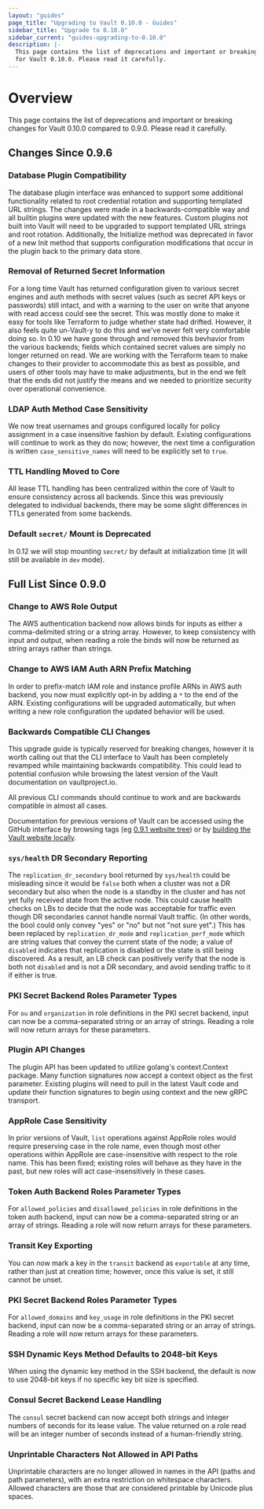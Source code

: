 ```yaml
---
layout: "guides"
page_title: "Upgrading to Vault 0.10.0 - Guides"
sidebar_title: "Upgrade to 0.10.0"
sidebar_current: "guides-upgrading-to-0.10.0"
description: |-
  This page contains the list of deprecations and important or breaking changes
  for Vault 0.10.0. Please read it carefully.
---
```


# Overview

This page contains the list of deprecations and important or breaking changes
for Vault 0.10.0 compared to 0.9.0. Please read it carefully.

## Changes Since 0.9.6

### Database Plugin Compatibility

The database plugin interface was enhanced to support some additional
functionality related to root credential rotation and supporting templated 
URL strings. The changes were made in a backwards-compatible way and all 
builtin plugins were updated with the new features. Custom plugins not built
into Vault will need to be upgraded to support templated URL strings and 
root rotation. Additionally, the Initialize method was deprecated in favor 
of a new Init method that supports configuration modifications that occur in
the plugin back to the primary data store.

### Removal of Returned Secret Information

For a long time Vault has returned configuration given to various secret
engines and auth methods with secret values (such as secret API keys or
passwords) still intact, and with a warning to the user on write that anyone
with read access could see the secret. This was mostly done to make it easy for
tools like Terraform to judge whether state had drifted. However, it also feels
quite un-Vault-y to do this and we've never felt very comfortable doing so. In
0.10 we have gone through and removed this bevhavior from the various backends;
fields which contained secret values are simply no longer returned on read. We
are working with the Terraform team to make changes to their provider to
accommodate this as best as possible, and users of other tools may have to make
adjustments, but in the end we felt that the ends did not justify the means and
we needed to prioritize security over operational convenience.

### LDAP Auth Method Case Sensitivity

We now treat usernames and groups configured locally for policy assignment in a
case insensitive fashion by default. Existing configurations will continue to
work as they do now; however, the next time a configuration is written
`case_sensitive_names` will need to be explicitly set to `true`.

### TTL Handling Moved to Core

All lease TTL handling has been centralized within the core of Vault to ensure
consistency across all backends. Since this was previously delegated to
individual backends, there may be some slight differences in TTLs generated
from some backends.

### Default `secret/` Mount is Deprecated

In 0.12 we will stop mounting `secret/` by default at initialization time (it
will still be available in `dev` mode).

## Full List Since 0.9.0

### Change to AWS Role Output

The AWS authentication backend now allows binds for inputs as either a
comma-delimited string or a string array. However, to keep consistency with
input and output, when reading a role the binds will now be returned as string
arrays rather than strings.

### Change to AWS IAM Auth ARN Prefix Matching

In order to prefix-match IAM role and instance profile ARNs in AWS auth
backend, you now must explicitly opt-in by adding a `*` to the end of the ARN.
Existing configurations will be upgraded automatically, but when writing a new
role configuration the updated behavior will be used.
### Backwards Compatible CLI Changes

This upgrade guide is typically reserved for breaking changes, however it
is worth calling out that the CLI interface to Vault has been completely
revamped while maintaining backwards compatibility. This could lead to
potential confusion  while browsing the latest version of the Vault
documentation on vaultproject.io.

All previous CLI commands should continue to work and are backwards
compatible in almost all cases.

Documentation for previous versions of Vault can be accessed using
the GitHub interface by browsing tags (eg [0.9.1 website tree](https://github.com/hashicorp/vault/tree/v0.9.1/website)) or by
[building the Vault website locally](https://github.com/hashicorp/vault/tree/v0.9.1/website#running-the-site-locally).

### `sys/health` DR Secondary Reporting

The `replication_dr_secondary` bool returned by `sys/health` could be
misleading since it would be `false` both when a cluster was not a DR secondary
but also when the node is a standby in the cluster and has not yet fully
received state from the active node. This could cause health checks on LBs to
decide that the node was acceptable for traffic even though DR secondaries
cannot handle normal Vault traffic. (In other words, the bool could only convey
"yes" or "no" but not "not sure yet".) This has been replaced by
`replication_dr_mode` and `replication_perf_mode` which are string values that
convey the current state of the node; a value of `disabled` indicates that
replication is disabled or the state is still being discovered. As a result, an
LB check can positively verify that the node is both not `disabled` and is not
a DR secondary, and avoid sending traffic to it if either is true.


### PKI Secret Backend Roles Parameter Types

For `ou` and `organization` in role definitions in the PKI secret backend,
input can now be a comma-separated string or an array of strings. Reading a
role will now return arrays for these parameters.

### Plugin API Changes

The plugin API has been updated to utilize golang's context.Context package.
Many function signatures now accept a context object as the first parameter.
Existing plugins will need to pull in the latest Vault code and update their
function signatures to begin using context and the new gRPC transport.

### AppRole Case Sensitivity

In prior versions of Vault, `list` operations against AppRole roles would
require preserving case in the role name, even though most other operations
within AppRole are case-insensitive with respect to the role name. This has
been fixed; existing roles will behave as they have in the past, but new roles
will act case-insensitively in these cases.

### Token Auth Backend Roles Parameter Types

For `allowed_policies` and `disallowed_policies` in role definitions in the
token auth backend, input can now be a comma-separated string or an array of
strings. Reading a role will now return arrays for these parameters.

### Transit Key Exporting

You can now mark a key in the `transit` backend as `exportable` at any time,
rather than just at creation time; however, once this value is set, it still
cannot be unset.

### PKI Secret Backend Roles Parameter Types

For `allowed_domains` and `key_usage` in role definitions in the PKI secret
backend, input can now be a comma-separated string or an array of strings.
Reading a role will now return arrays for these parameters.

### SSH Dynamic Keys Method Defaults to 2048-bit Keys

When using the dynamic key method in the SSH backend, the default is now to use
2048-bit keys if no specific key bit size is specified.

### Consul Secret Backend Lease Handling

The `consul` secret backend can now accept both strings and integer numbers of
seconds for its lease value. The value returned on a role read will be an
integer number of seconds instead of a human-friendly string.

### Unprintable Characters Not Allowed in API Paths

Unprintable characters are no longer allowed in names in the API (paths and
path parameters), with an extra restriction on whitespace characters. Allowed
characters are those that are considered printable by Unicode plus spaces.
